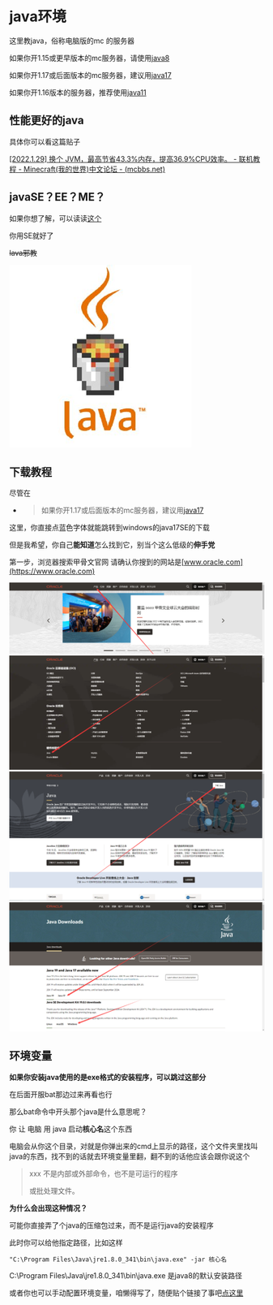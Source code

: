 # java环境

这里教java，俗称电脑版的mc 的服务器

如果你开1.15或更早版本的mc服务器，请使用[java8](https://www.java.com/zh-CN/download/java8_update.jsp)

如果你开1.17或后面版本的mc服务器，建议用[java17](https://www.oracle.com/cn/java/technologies/downloads/#jdk17-windows)

如果你开1.16版本的服务器，推荐使用[java11](https://www.oracle.com/cn/java/technologies/downloads/#java11-windows)

## **性能更好的java**

具体你可以看这篇贴子

[\[2022.1.29\] 换个 JVM，最高节省43.3%内存，提高36.9%CPU效率。 - 联机教程 - Minecraft\(我的世界\)中文论坛 - \(mcbbs.net\)](https://www.mcbbs.net/thread-1232993-1-1.html)

## **javaSE？EE？ME？**

如果你想了解，可以读读[这个](https://blog.csdn.net/weixin_43823808/article/details/107336418)

你用SE就好了

~~lava邪教~~

![](/assets/lava.jpg)

## **下载教程**

尽管在

* > 如果你开1.17或后面版本的mc服务器，建议用[java17](https://www.oracle.com/cn/java/technologies/downloads/#jdk17-windows)

这里，你直接点蓝色字体就能跳转到windows的java17SE的下载

但是我希望，你自己**能知道**怎么找到它，别当个这么低级的**伸手党**

第一步，浏览器搜索甲骨文官网 请确认你搜到的网站是[www.oracle.com](https://www.oracle.com)

![](/assets/java1.png)![](/assets/java2.png)![](/assets/java3.png)![](/assets/java4.png)

## 环境变量

**如果你安装java使用的是exe格式的安装程序，可以跳过这部分**

在后面开服bat那边过来再看也行

那么bat命令中开头那个java是什么意思呢？

你 让 电脑 用 java 启动**核心名**这个东西

电脑会从你这个目录，对就是你弹出来的cmd上显示的路径，这个文件夹里找叫java的东西，找不到的话就去环境变量里翻，翻不到的话他应该会跟你说这个

> xxx 不是内部或外部命令，也不是可运行的程序
>
> 或批处理文件。

**为什么会出现这种情况？**

可能你直接弄了个java的压缩包过来，而不是运行java的安装程序

此时你可以给他指定路径，比如这样

```
"C:\Program Files\Java\jre1.8.0_341\bin\java.exe" -jar 核心名
```

C:\Program Files\Java\jre1.8.0\_341\bin\java.exe 是java8的默认安装路径

或者你也可以手动配置环境变量，咱懒得写了，随便贴个链接了事吧[点这里](https://jingyan.baidu.com/article/47a29f24610740c0142399ea.html)

